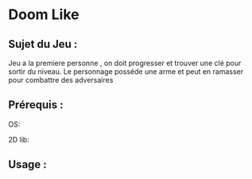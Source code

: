 # Doom Like
## Sujet du Jeu :
Jeu a la premiere personne , on doit progresser et trouver une clé pour sortir du niveau. Le personnage posséde une arme et peut en ramasser pour combattre des adversaires
## Prérequis : ##
OS:

2D lib:

## Usage :
